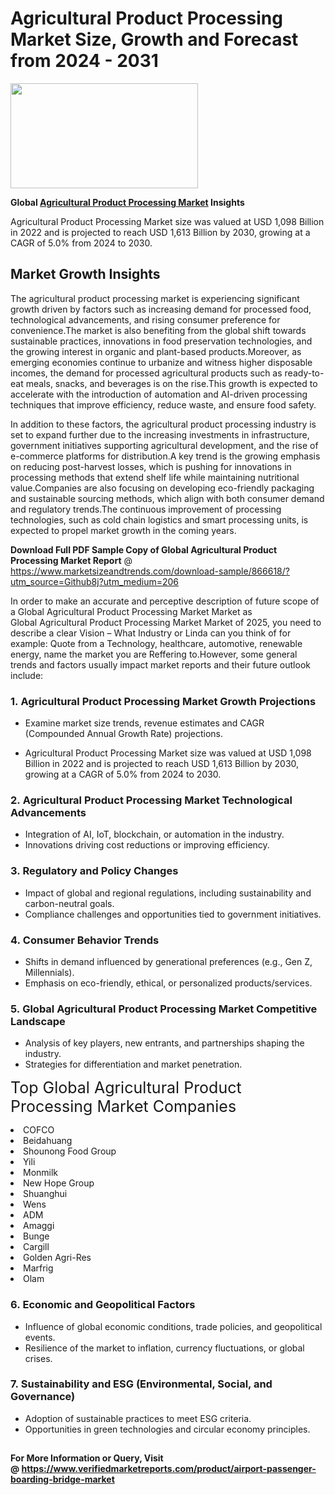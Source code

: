 <H1>Agricultural Product Processing Market Size, Growth and Forecast from 2024 - 2031</H1><img class="aligncenter size-medium wp-image-584254" src="https://thirdeyenews.in/wp-content/uploads/2024/09/Global-Market-Research-300x168.jpeg" alt="" width="300" height="168" /><p><strong>Global&nbsp;<a href="https://www.marketsizeandtrends.com/download-sample/866618/?utm_source=Github8j?utm_medium=206">Agricultural Product Processing Market</a> Insights</strong></p><p>Agricultural Product Processing Market size was valued at USD 1,098 Billion in 2022 and is projected to reach USD 1,613 Billion by 2030, growing at a CAGR of 5.0% from 2024 to 2030.</p><p><h2>Market Growth Insights</h2> <p>The agricultural product processing market is experiencing significant growth driven by factors such as increasing demand for processed food, technological advancements, and rising consumer preference for convenience.The market is also benefiting from the global shift towards sustainable practices, innovations in food preservation technologies, and the growing interest in organic and plant-based products.Moreover, as emerging economies continue to urbanize and witness higher disposable incomes, the demand for processed agricultural products such as ready-to-eat meals, snacks, and beverages is on the rise.This growth is expected to accelerate with the introduction of automation and AI-driven processing techniques that improve efficiency, reduce waste, and ensure food safety.</p> <p>In addition to these factors, the agricultural product processing industry is set to expand further due to the increasing investments in infrastructure, government initiatives supporting agricultural development, and the rise of e-commerce platforms for distribution.A key trend is the growing emphasis on reducing post-harvest losses, which is pushing for innovations in processing methods that extend shelf life while maintaining nutritional value.Companies are also focusing on developing eco-friendly packaging and sustainable sourcing methods, which align with both consumer demand and regulatory trends.The continuous improvement of processing technologies, such as cold chain logistics and smart processing units, is expected to propel market growth in the coming years.</p> <p><span class=""><strong>Download Full PDF Sample Copy of Global Agricultural Product Processing Market Report</strong> @ <a href="https://www.marketsizeandtrends.com/download-sample/866618/?utm_source=Github8j?utm_medium=206" target="_blank">https://www.marketsizeandtrends.com/download-sample/866618/?utm_source=Github8j?utm_medium=206</a></span></p><p>In order to make an accurate and perceptive description of future scope of a Global&nbsp;Agricultural Product Processing Market Market as Global&nbsp;Agricultural Product Processing Market Market of 2025, you need to describe a clear Vision &ndash; What Industry or Linda can you think of for example: Quote from a Technology, healthcare, automotive, renewable energy, name the market you are Reffering to.However, some general trends and factors usually impact market reports and their future outlook include:</p><h3>1.&nbsp;<strong>Agricultural Product Processing Market Growth Projections</strong></h3><ul><li>Examine market size trends, revenue estimates and CAGR (Compounded Annual Growth Rate) projections.</li><li><p>Agricultural Product Processing Market size was valued at USD 1,098 Billion in 2022 and is projected to reach USD 1,613 Billion by 2030, growing at a CAGR of 5.0% from 2024 to 2030.</p></li></ul><h3>2.&nbsp;<strong>Agricultural Product Processing Market Technological Advancements</strong></h3><ul><li>Integration of AI, IoT, blockchain, or automation in the industry.</li><li>Innovations driving cost reductions or improving efficiency.</li></ul><h3>3.&nbsp;<strong>Regulatory and Policy Changes</strong></h3><ul><li>Impact of global and regional regulations, including sustainability and carbon-neutral goals.</li><li>Compliance challenges and opportunities tied to government initiatives.</li></ul><h3>4.&nbsp;<strong>Consumer Behavior Trends</strong></h3><ul><li>Shifts in demand influenced by generational preferences (e.g., Gen Z, Millennials).</li><li>Emphasis on eco-friendly, ethical, or personalized products/services.</li></ul><h3>5.&nbsp;<strong>Global Agricultural Product Processing Market Competitive Landscape</strong></h3><ul><li>Analysis of key players, new entrants, and partnerships shaping the industry.</li><li>Strategies for differentiation and market penetration.</li></ul><p data-pm-slice="1 1 []"><span style="color: inherit; font-family: inherit; font-size: 25px;">Top Global Agricultural Product Processing Market Companies</span></p><div class="" data-test-id=""><p><li>COFCO</li><li> Beidahuang</li><li> Shounong Food Group</li><li> Yili</li><li> Monmilk</li><li> New Hope Group</li><li> Shuanghui</li><li> Wens</li><li> ADM</li><li> Amaggi</li><li> Bunge</li><li> Cargill</li><li> Golden Agri-Res</li><li> Marfrig</li><li> Olam</li></p></div><h3>6.&nbsp;<strong>Economic and Geopolitical Factors</strong></h3><ul><li>Influence of global economic conditions, trade policies, and geopolitical events.</li><li>Resilience of the market to inflation, currency fluctuations, or global crises.</li></ul><h3>7.&nbsp;<strong>Sustainability and ESG (Environmental, Social, and Governance)</strong></h3><ul><li>Adoption of sustainable practices to meet ESG criteria.</li><li>Opportunities in green technologies and circular economy principles.</li></ul><h2><strong style="font-size: 14px;">For More Information or Query, Visit @&nbsp;</strong><a style="background-color: #ffffff; font-size: 14px;" href="https://www.marketsizeandtrends.com/report/agricultural-product-processing-market/" target="_blank">https://www.verifiedmarketreports.com/product/airport-passenger-boarding-bridge-market</a></h2>